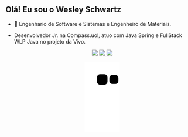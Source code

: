 ## Olá! Eu sou o Wesley Schwartz


- 🌱 Engenhario de Software e Sistemas e Engenheiro de Materiais.
- Desenvolvedor Jr. na Compass.uol, atuo com Java Spring e FullStack WLP Java no projeto da Vivo. 



  <div align="center">  
    <a href="https://instagram.com/wesleyschwartzz" target="_blank"><img src="https://img.shields.io/badge/-Instagram-%23E4405F?style=for-the-badge&logo=instagram&logoColor=white" target="_blank"></a>
      <a href="https://www.linkedin.com/in/wesleyschwartzz/" target="_blank"> <img src="https://img.shields.io/badge/LinkedIn-0077B5?style=for-the-badge&logo=linkedin&logoColor=white" target="_blank"> </a> 
    <a href="https://www.facebook.com/wesley.schwartzz" target="_blank"> <img src="https://img.shields.io/badge/Facebook-1877F2?style=for-the-badge&logo=facebook&logoColor=white" target="_blank"> </a> 


  ![Snake animation](https://github.com/wesleyschwartz/wesleyschwartz/blob/output/github-contribution-grid-snake.svg)
</div>
